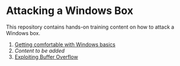# Attacking a Windows Box

This repository contains hands-on training content on how to attack a Windows box.

1. [Getting comfortable with Windows basics](getting_comfortable_with_windows_basics/README.md)
2. *Content to be added*
3. [Exploiting Buffer Overflow](exploiting_buffer_overflow/README.md)
